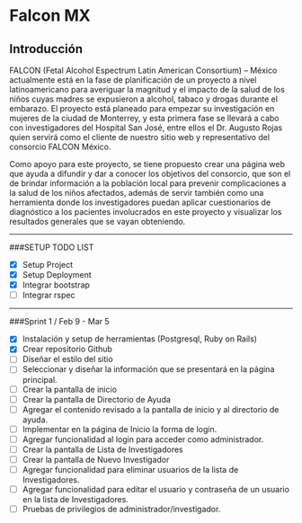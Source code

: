 # Falcon MX

## Introducción 
FALCON (Fetal Alcohol Espectrum Latin American Consortium) – México actualmente está en la fase de planificación de un proyecto a nivel latinoamericano para averiguar la magnitud y el impacto de la salud de los niños cuyas madres se expusieron a alcohol, tabaco y drogas durante el embarazo. El proyecto está planeado para empezar su investigación en mujeres de la ciudad de Monterrey, y esta primera fase se llevará a cabo con investigadores del Hospital San José, entre ellos el Dr. Augusto Rojas quien servirá como el cliente de nuestro sitio web y representativo del consorcio FALCON  México. 

Como apoyo para este proyecto, se tiene propuesto crear una página web que ayuda a difundir y dar a conocer los objetivos del consorcio, que son el de brindar información a la población local para prevenir complicaciones a la salud de los niños afectados, además de servir también como una herramienta donde los investigadores puedan aplicar cuestionarios de diagnóstico a los pacientes involucrados en este proyecto y visualizar los resultados generales que se vayan obteniendo.

---

###SETUP TODO LIST
- [X] Setup Project
- [X] Setup Deployment
- [X] Integrar bootstrap
- [ ] Integrar rspec

---

###Sprint 1 / Feb 9 - Mar 5
- [X] Instalación y setup de herramientas (Postgresql, Ruby on Rails)
- [X] Crear repositorio Github
- [ ] Diseñar el estilo del sitio
- [ ] Seleccionar y diseñar la información que se presentará en la página principal.
- [ ] Crear la pantalla de inicio
- [ ] Crear la pantalla de Directorio de Ayuda
- [ ] Agregar el contenido revisado a la pantalla de inicio y al directorio de ayuda.
- [ ] Implementar en la página de Inicio la forma de login.
- [ ] Agregar funcionalidad al login para acceder como administrador.
- [ ] Crear la pantalla de Lista de Investigadores
- [ ] Crear la pantalla de Nuevo Investigador
- [ ] Agregar funcionalidad para  eliminar usuarios de la lista de Investigadores. 
- [ ] Agregar funcionalidad para editar el usuario y contraseña de un usuario en la lista de Investigadores.
- [ ] Pruebas de privilegios de administrador/investigador.